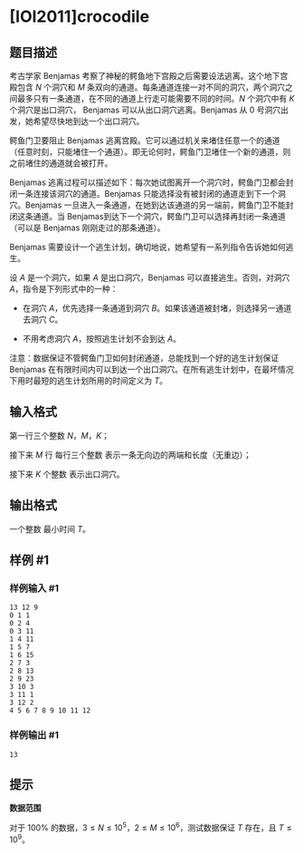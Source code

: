 # [IOI2011]crocodile

## 题目描述

考古学家 Benjamas 考察了神秘的鳄鱼地下宫殿之后需要设法逃离。这个地下宫殿包含 $N$ 个洞穴和 $M$ 条双向的通道。每条通道连接一对不同的洞穴，两个洞穴之间最多只有一条通道，在不同的通道上行走可能需要不同的时间。$N$ 个洞穴中有 $K$ 个洞穴是出口洞穴， Benjamas 可以从出口洞穴逃离。Benjamas 从 $0$ 号洞穴出发，她希望尽快地到达一个出口洞穴。

鳄鱼门卫要阻止 Benjamas 逃离宫殿。它可以通过机关来堵住任意一个的通道（任意时刻，只能堵住一个通道）。即无论何时，鳄鱼门卫堵住一个新的通道，则之前堵住的通道就会被打开。

Benjamas 逃离过程可以描述如下：每次她试图离开一个洞穴时，鳄鱼门卫都会封闭一条连接该洞穴的通道。Benjamas 只能选择没有被封闭的通道走到下一个洞穴。Benjamas 一旦进入一条通道，在她到达该通道的另一端前，鳄鱼门卫不能封闭这条通道。当 Benjamas到达下一个洞穴，鳄鱼门卫可以选择再封闭一条通道（可以是 Benjamas 刚刚走过的那条通道）。

Benjamas 需要设计一个逃生计划，确切地说，她希望有一系列指令告诉她如何逃生。

设 $A$ 是一个洞穴，如果 $A$ 是出口洞穴，Benjamas 可以直接逃生。否则，对洞穴 $A$，指令是下列形式中的一种：

- 在洞穴 $A$，优先选择一条通道到洞穴 $B$。如果该通道被封堵，则选择另一通道去洞穴 $C$。

- 不用考虑洞穴 $A$，按照逃生计划不会到达 $A$。

注意：数据保证不管鳄鱼门卫如何封闭通道，总能找到一个好的逃生计划保证 Benjamas 在有限时间内可以到达一个出口洞穴。在所有逃生计划中，在最坏情况下用时最短的逃生计划所用的时间定义为 $T$。

## 输入格式

第一行三个整数 $N$，$M$，$K$；

接下来 $M$ 行 每行三个整数 表示一条无向边的两端和长度（无重边）；

接下来 $K$ 个整数 表示出口洞穴。

## 输出格式

一个整数 最小时间 $T$。

## 样例 #1

### 样例输入 #1
```
13 12 9
0 1 1
0 2 4
0 3 11
1 4 11
1 5 7
1 6 15
2 7 3
2 8 13
2 9 23
3 10 3
3 11 1
3 12 2
4 5 6 7 8 9 10 11 12
```

### 样例输出 #1

```
13
```

## 提示

**数据范围**

对于 $100\%$ 的数据，$3 \le N \le 10^5$，$2 \le M \le 10^6$，测试数据保证 $T$ 存在，且 $T \le 10^9$。
